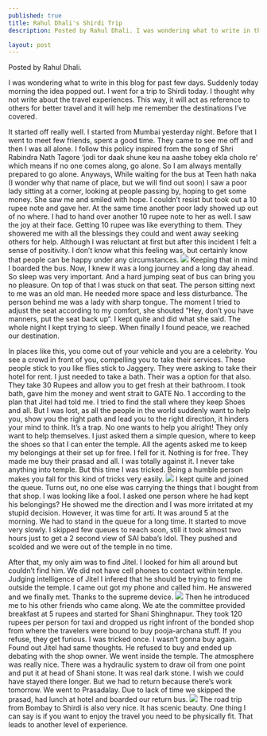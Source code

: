 ```yaml
---
published: true
title: Rahul Dhali's Shirdi Trip
description: Posted by Rahul Dhali. I was wondering what to write in this blog for past few days. Suddenly today morning the idea popped out. I went for a trip to Shirdi today. I thought why not write about the travel experiences. This way, it will act as reference to others for better travel and it will help me remember the destinations I’ve covered.

layout: post
---
```

Posted by Rahul Dhali.

I was wondering what to write in this blog for past few days. Suddenly today morning the idea popped out. I went for a trip to Shirdi today. I thought why not write about the travel experiences. This way, it will act as reference to others for better travel and it will help me remember the destinations I’ve covered.

It started off really well. I started from Mumbai yesterday night. Before that I went to meet few friends, spent a good time. They came to see me off and then I was all alone. I follow this policy inspired from the song of Shri Rabindra Nath Tagore ‘jodi tor daak shune keu na aashe tobey ekla cholo re‘ which means if no one comes along, go alone. So I am always mentally prepared to go alone. Anyways, While waiting for the bus at Teen hath naka (I wonder why that name of place, but we will find out soon) I saw a poor lady sitting at a corner, looking at people passing by, hoping to get some money. She saw me and smiled with hope. I couldn’t resist but took out a 10 rupee note and gave her. At the same time another poor lady showed up out of no where. I had to hand over another 10 rupee note to her as well. I saw the joy at their face. Getting 10 rupee was like everything to them. They showered me with all the blessings they could and went away seeking others for help. Although I was reluctant at first but after this incident I felt a sense of positivity. I don’t know what this feeling was, but certainly know that people can be happy under any circumstances.
![](https://scontent-iad3-1.xx.fbcdn.net/hphotos-xat1/t31.0-8/12371195_424475257747138_363780470914932930_o.jpg?efg=eyJpIjoiYiJ9)
Keeping that in mind I boarded the bus. Now, I knew it was a long journey and a long day ahead. So sleep was very important. And a hard jumping seat of bus can bring you no pleasure. On top of that I was stuck on that seat. The person sitting next to me was an old man. He needed more space and less disturbance. The person behind me was a lady with sharp tongue. The moment I tried to adjust the seat according to my comfort, she shouted “Hey, don’t you have manners, put the seat back up“. I kept quite and did what she said. The whole night I kept trying to sleep. When finally I found peace, we reached our destination.

In places like this, you come out of your vehicle and you are a celebrity. You see a crowd in front of you, compelling you to take their services. These people stick to you like flies stick to Jaggery. They were asking to take their hotel for rent. I just needed to take a bath. Their was a option for that also. They take 30 Rupees and allow you to get fresh at their bathroom. I took bath, gave him the money and went strait to GATE No. 1 according to the plan that Jitel had told me. I tried to find the stall where they keep Shoes and all. But I was lost, as all the people in the world suddenly want to help you, show you the right path and lead you to the right direction, it hinders your mind to think. It’s a trap. No one wants to help you alright! They only want to help themselves. I just asked them a simple quesion, where to keep the shoes so that I can enter the temple. All the agents asked me to keep my belongings at their set up for free. I fell for it. Nothing is for free. They made me buy their prasad and all. I was totally against it. I never take anything into temple. But this time I was tricked. Being a humble person makes you fall for this kind of tricks very easily.
![](https://scontent-ams3-1.xx.fbcdn.net/v/t1.0-9/fr/cp0/e15/q65/12279041_424475237747140_1781989430740218607_n.jpg?efg=eyJpIjoiYiJ9&oh=0c93518d8b1ea82e463f36889341cf60&oe=58147742)
I kept quite and joined the queue. Turns out, no one else was carrying the things that I bought from that shop. I was looking like a fool. I asked one person where he had kept his belongings? He showed me the direction and I was more irritated at my stupid decision. However, it was time for arti. It was around 5 at the morning. We had to stand in the queue for a long time. It started to move very slowly. I skipped few queues to reach soon, still it took almost two hours just to get a 2 second view of SAI baba’s Idol. They pushed and scolded and we were out of the temple in no time.

After that, my only aim was to find Jitel. I looked for him all around but couldn’t find him. We did not have cell phones to contact within temple. Judging intelligence of Jitel I infered that he should be trying to find me outside the temple. I came out got my phone and called him. He answered and we finally met. Thanks to the supreme device.
![](https://scontent-ams3-1.xx.fbcdn.net/t31.0-8/fr/cp0/e15/q65/12363266_424544927740171_8109990538985854782_o.jpg?efg=eyJpIjoiYiJ9)
Then he introduced me to his other friends who came along. We ate the committee provided breakfast at 5 rupees and started for Shani Shinghnapur. They took 120 rupees per person for taxi and dropped us right infront of the bonded shop from where the travelers were bound to buy pooja-archana stuff. If you refuse, they get furious. I was tricked once. I wasn’t gonna buy again. Found out Jitel had same thoughts. He refused to buy and ended up debating with the shop owner. We went inside the temple. The atmosphere was really nice. There was a hydraulic system to draw oil from one point and put it at head of Shani stone. It was real dark stone. I wish we could have stayed there longer. But we had to return because there’s work tomorrow. We went to Prasadalay. Due to lack of time we skipped the prasad, had lunch at hotel and boarded our return bus.
![](https://scontent-iad3-1.xx.fbcdn.net/hphotos-xpa1/t31.0-8/11234000_424475261080471_4870763683287568768_o.jpg?efg=eyJpIjoiYiJ9)
The road trip from Bombay to Shirdi is also very nice. It has scenic beauty. One thing I can say is if you want to enjoy the travel you need to be physically fit. That leads to another level of experience.
